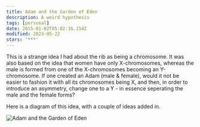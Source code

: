 ```yaml
---
title: Adam and the Garden of Eden
description: A weird hypothesis
tags: [personal]
date: 2015-01-02T05:02:16.154Z
modified: 2023-05-22
stars: '***'
---
```


This is a strange idea I had about the rib as being a chromosome. It was also based on the idea that women have only X-chromosomes, whereas the male is formed from one of the X-chromosomes becoming an Y-chromosome. If one created an Adam (male & female), would it not be easier to fashion it with all its chromosomes being X, and then, in order to introduce an asymmetry, change one to a Y - in essence seperating the male and the female forms?

Here is a diagram of this idea, with a couple of ideas added in.

![Adam and the Garden of Eden](/posts/img/qkab/Adam%20in%20Gan%20Eden.svg)

